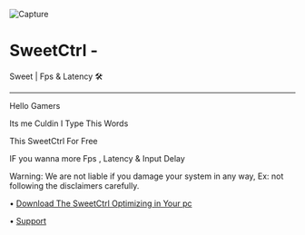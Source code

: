 ![Capture](https://user-images.githubusercontent.com/104656809/183545915-059a152b-006e-4d61-a629-d7e72a491e84.PNG)
# SweetCtrl                  -
Sweet | Fps &amp; Latency 🛠
---------------------------- -
Hello Gamers

Its me Culdin I Type This Words 

This SweetCtrl For Free

IF you wanna more Fps , Latency & Input Delay

Warning: 
We are not liable if you damage your system in any way,
Ex: not following the disclaimers carefully.

• [Download The SweetCtrl Optimizing in Your pc](https://github.com/Cudlin/SweetCtrl/releases/latest/download/SweetCtrl.bat)

• [Support](https://discord.gg/rYxw4Fxsrb)
